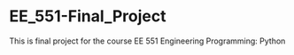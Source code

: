 # EE_551-Final_Project
 This is final project for the course EE 551 Engineering Programming: Python

